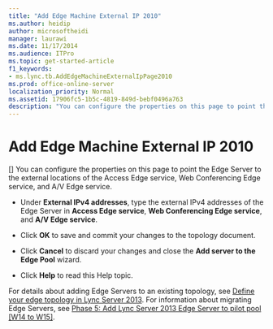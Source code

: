 ```yaml
---
title: "Add Edge Machine External IP 2010"
ms.author: heidip
author: microsoftheidi
manager: laurawi
ms.date: 11/17/2014
ms.audience: ITPro
ms.topic: get-started-article
f1_keywords:
- ms.lync.tb.AddEdgeMachineExternalIpPage2010
ms.prod: office-online-server
localization_priority: Normal
ms.assetid: 17906fc5-1b5c-4819-849d-bebf0496a763
description: "You can configure the properties on this page to point the Edge Server to the external locations of the Access Edge service, Web Conferencing Edge service, and A/V Edge service."
---
```


# Add Edge Machine External IP 2010
[]
You can configure the properties on this page to point the Edge Server to the external locations of the Access Edge service, Web Conferencing Edge service, and A/V Edge service.
  
- Under **External IPv4 addresses**, type the external IPv4 addresses of the Edge Server in **Access Edge service**, **Web Conferencing Edge service**, and **A/V Edge service**.
    
- Click **OK** to save and commit your changes to the topology document. 
    
- Click **Cancel** to discard your changes and close the **Add server to the Edge Pool** wizard. 
    
- Click **Help** to read this Help topic. 
    
For details about adding Edge Servers to an existing topology, see [Define your edge topology in Lync Server 2013](define-your-edge-topology.md). For information about migrating Edge Servers, see [Phase 5: Add Lync Server 2013 Edge Server to pilot pool [W14 to W15]](phase-5-add-lync-server-2013-edge-server-to-pilot-pool-w14-to-w15.md).
  

